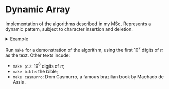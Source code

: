 
# Dynamic Array

Implementation of the algorithms described in my MSc. Represents a dynamic pattern, subject to character insertion and deletion.

<details>
<summary>Example</summary>

```c++
#include "src/alg/matching.cpp"

dyn_pattern::matching m("aabaacaadaabaaba");
m.insert(0, "aaba");
for (int i = 0; i < m.matches(); i++)
	std::cout << m.match_idx(i) << std::endl;
m.erase(2);
std::cout << m.matches() << std::endl;
```

Output:
```
12
9
0
0
```

Note that the matches returned by `match_idx` might not be sorted.

</details>

Run `make` for a demonstration of the algorithm, using the first $10^7$ digits of $\pi$ as the text. Other texts incude:
	
- `make pi2`: $10^8$ digits of $\pi$;
- `make bible`: the bible;
- `make casmurro`: Dom Casmurro, a famous brazilian book by Machado de Assis.
